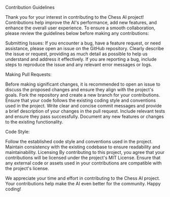 Contribution Guidelines

Thank you for your interest in contributing to the Chess AI project! Contributions help improve the AI's performance, add new features, and enhance the overall user experience. To ensure a smooth collaboration, please review the guidelines below before making any contributions:

Submitting Issues:
If you encounter a bug, have a feature request, or need assistance, please open an issue on the GitHub repository.
Clearly describe the issue or request, providing as much detail as possible to help us understand and address it effectively.
If you are reporting a bug, include steps to reproduce the issue and any relevant error messages or logs.

Making Pull Requests:

Before making significant changes, it is recommended to open an issue to discuss the proposed changes and ensure they align with the project's goals.
Fork the repository and create a new branch for your contributions.
Ensure that your code follows the existing coding style and conventions used in the project.
Write clear and concise commit messages and provide a brief description of your changes in the pull request.
Include relevant tests and ensure they pass successfully.
Document any new features or changes to the existing functionality.

Code Style:

Follow the established code style and conventions used in the project.
Maintain consistency with the existing codebase to ensure readability and maintainability.
Licensing
By contributing to this project, you agree that your contributions will be licensed under the project's MIT License.
Ensure that any external code or assets used in your contributions are compatible with the project's license.

We appreciate your time and effort in contributing to the Chess AI project. Your contributions help make the AI even better for the community.
Happy coding!
